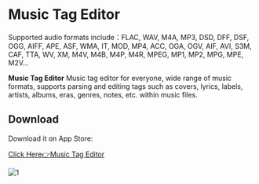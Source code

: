 # Music Tag Editor

Supported audio formats include：FLAC, WAV, M4A, MP3, DSD, DFF, DSF, OGG, AIFF, APE, ASF, WMA, IT, MOD, MP4, ACC, OGA, OGV, AIF, AVI, S3M, CAF, TTA, WV, XM, M4V, M4B, M4P, M4R, MPEG, MP1, MP2, MPG, MPE, M2V...

**Music Tag Editor** Music tag editor for everyone, wide range of music formats, supports parsing and editing tags such as covers, lyrics, labels, artists, albums, eras, genres, notes, etc. within music files.


## Download

Download it on App Store:

[Click Here👉Music Tag Editor](https://apps.apple.com/app/id6738013677)

![1](https://github.com/user-attachments/assets/f89ee91d-7123-415b-8f82-817b1f13f2af)
